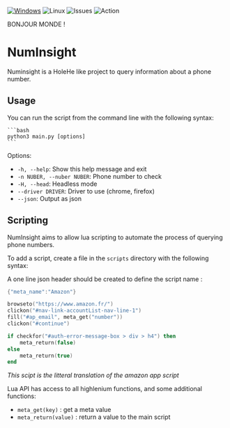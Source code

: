 [![Windows](https://badgen.net/badge/icon/windows?icon=windows&label)](https://microsoft.com/windows/) ![Linux](https://img.shields.io/badge/Linux-FCC624.svg?style=for-the-badge&logo=Linux&logoColor=black) ![Issues](https://img.shields.io/github/issues/edoigtrd/NumInsight.svg) ![Action](https://github.com/edoigtrd/NumInsight/actions/workflows/main.yml/badge.svg
)


BONJOUR MONDE !

# NumInsight

Numinsight is a HoleHe like project to query information about a phone number.

## Usage

You can run the script from the command line with the following syntax:

    ```bash
    python3 main.py [options]
    ```

Options:

- `-h, --help`: Show this help message and exit
- `-n NUBER, --nuber NUBER`: Phone number to check
- `-H, --head`: Headless mode
- `--driver DRIVER`: Driver to use (chrome, firefox)
- `--json`: Output as json

## Scripting 

NumInsight aims to allow lua scripting to automate the process of querying phone numbers.

To add a script, create a file in the `scripts` directory with the following syntax:

A one line json header should be created to define the script name :


```lua
{"meta_name":"Amazon"}

browseto("https://www.amazon.fr/")
clickon("#nav-link-accountList-nav-line-1")
fill("#ap_email", meta_get("number"))
clickon("#continue")

if checkfor("#auth-error-message-box > div > h4") then
    meta_return(false)
else
    meta_return(true)
end
```
*This scipt is the litteral translation of the amazon app script*

Lua API has access to all highlenium functions, and some additional functions:
* `meta_get(key)` : get a meta value
* `meta_return(value)` : return a value to the main script

